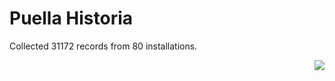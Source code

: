 # Puella Historia

Collected 31172 records from 80 installations.

<p align="right"><img src="https://xn--80aalyho.xn--p1ai/magireco/NAgitan/img/kagome.png" /></p>
